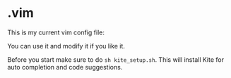 # .vim
This is my current vim config file:

You can use it and modify it if you like it.

Before you start make sure to do ``sh kite_setup.sh``.
This will install Kite for auto completion and code suggestions.
